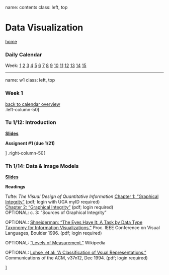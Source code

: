 name: contents
class: left, top

# Data Visualization  
[home](http://datavis-sp16.github.io/)

### Daily Calendar  
Week: [1](#w1) [2](#w2) [3](#w3) [4](#w4) [5](#w5) [6](#w6) [7](#w7) [8](#w8) [9](#w9) [10](#w10) [11](#w11) [12](#w12) [13](#w13) [14](#w14) [15](#w15)

---
name: w1
class: left, top

### Week 1  
[back to calendar overview](#contents)  
.left-column-50[### Tu 1/12: Introduction**[Slides](../lectures/intro)**

**Assignent #1 (due 1/21)**
]
.right-column-50[### Th 1/14: Data & Image Models

**[Slides](../lectures/datamodels)**

**Readings**  

Tufte: *The Visual Design of Quantitative Information*   [Chapter 1: “Graphical Integrity”](https://uga.view.usg.edu/d2l/le/content/1011508/viewContent/16327865/View) (pdf; login with UGA myID required)  
[Chapter 2: “Graphical Integrity”](https://uga.view.usg.edu/d2l/le/content/1011508/viewContent/16340127/View) (pdf; login required)  
OPTIONAL: c. 3: “Sources of Graphical Integrity”  

OPTIONAL: [Shneiderman: “The Eyes Have It: A Task by Data Type Taxonomy for Information Visualizations.”](https://uga.view.usg.edu/d2l/le/content/1011508/viewContent/16340893/View) Proc. IEEE Conference on Visual Languages, Boulder 1996. (pdf; login required) 

OPTIONAL: [“Levels of Measurement.”](http://en.wikipedia.org/wiki/Level_of_measurement) Wikipedia

OPTIONAL: [Lohse, et al: “A Classification of Vsual Representations.”](https://uga.view.usg.edu/d2l/le/content/1011508/viewContent/16342261/View) Communications of the ACM, v37n12, Dec 1994. (pdf; login required)

]

